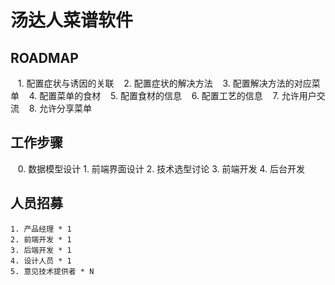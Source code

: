 # 汤达人菜谱软件

## ROADMAP

    1. 配置症状与诱因的关联
    2. 配置症状的解决方法
    3. 配置解决方法的对应菜单
    4. 配置菜单的食材
    5. 配置食材的信息
    6. 配置工艺的信息
    7. 允许用户交流
    8. 允许分享菜单

## 工作步骤

    0. 数据模型设计
    1. 前端界面设计
    2. 技术选型讨论
    3. 前端开发
    4. 后台开发
    
## 人员招募

    1. 产品经理 * 1
    2. 前端开发 * 1
    3. 后端开发 * 1
    4. 设计人员 * 1
    5. 意见技术提供者 * N
